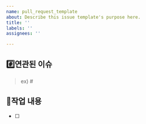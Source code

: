 ```yaml
---
name: pull_request_template
about: Describe this issue template's purpose here.
title: ''
labels: ''
assignees: ''

---
```


## #️⃣연관된 이슈

> ex) #   

## 📝작업 내용

> 
- [ ]

